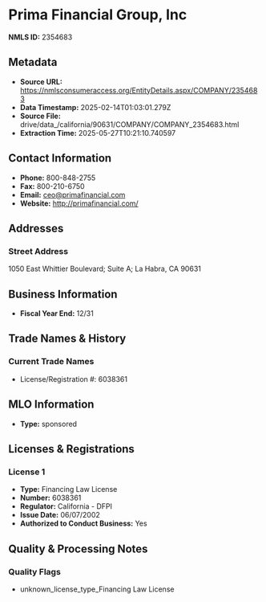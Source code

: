 # Prima Financial Group, Inc

**NMLS ID:** 2354683

## Metadata
- **Source URL:** https://nmlsconsumeraccess.org/EntityDetails.aspx/COMPANY/2354683
- **Data Timestamp:** 2025-02-14T01:03:01.279Z
- **Source File:** drive/data_/california/90631/COMPANY/COMPANY_2354683.html
- **Extraction Time:** 2025-05-27T10:21:10.740597

## Contact Information
- **Phone:** 800-848-2755
- **Fax:** 800-210-6750
- **Email:** ceo@primafinancial.com
- **Website:** http://primafinancial.com/

## Addresses
### Street Address
1050 East Whittier Boulevard; Suite A; La Habra, CA 90631

## Business Information
- **Fiscal Year End:** 12/31

## Trade Names & History
### Current Trade Names
- License/Registration #: 6038361

## MLO Information
- **Type:** sponsored

## Licenses & Registrations

### License 1
- **Type:** Financing Law License
- **Number:** 6038361
- **Regulator:** California - DFPI
- **Issue Date:** 06/07/2002
- **Authorized to Conduct Business:** Yes

## Quality & Processing Notes
### Quality Flags
- unknown_license_type_Financing Law License
